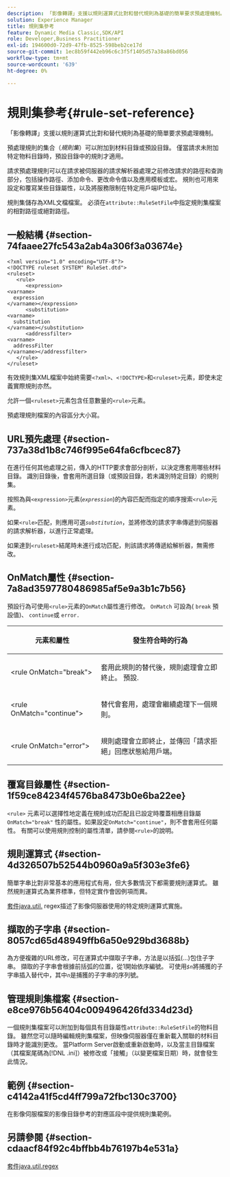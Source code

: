 ```yaml
---
description: 「影像轉譯」支援以規則運算式比對和替代規則為基礎的簡單要求預處理機制。
solution: Experience Manager
title: 規則集參考
feature: Dynamic Media Classic,SDK/API
role: Developer,Business Practitioner
exl-id: 194600d0-72d9-47fb-8525-598beb2ce17d
source-git-commit: 1ec8b59f442eb96c6c3f5f1405d57a38a86bd056
workflow-type: tm+mt
source-wordcount: '639'
ht-degree: 0%

---
```


# 規則集參考{#rule-set-reference}

「影像轉譯」支援以規則運算式比對和替代規則為基礎的簡單要求預處理機制。

<!--<a id="section_F44601A65CE1451EAD0A449C66B773CC"></a>-->

預處理規則的集合（*規則集*）可以附加到材料目錄或預設目錄。 僅當請求未附加特定物料目錄時，預設目錄中的規則才適用。

請求預處理規則可以在請求被伺服器的請求解析器處理之前修改請求的路徑和查詢部分，包括操作路徑、添加命令、更改命令值以及應用模板或宏。 規則也可用來設定和覆寫某些目錄屬性，以及將服務限制在特定用戶端IP位址。

規則集儲存為XML文檔檔案。 必須在`attribute::RuleSetFile`中指定規則集檔案的相對路徑或絕對路徑。

## 一般結構 {#section-74faaee27fc543a2ab4a306f3a03674e}

```
<?xml version="1.0" encoding="UTF-8"?>
<!DOCTYPE ruleset SYSTEM" RuleSet.dtd">
<ruleset>
   <rule>
      <expression>
<varname>
  expression
</varname></expression>
      <substitution>
<varname>
  substitution
</varname></substitution>
      <addressfilter>
<varname>
  addressFilter
</varname></addressfilter>
   </rule>
</ruleset>
```

有效規則集XML檔案中始終需要`<?xml>`、`<!DOCTYPE>`和`<ruleset>`元素，即使未定義實際規則亦然。

允許一個`<ruleset>`元素包含任意數量的`<rule>`元素。

預處理規則檔案的內容區分大小寫。

## URL預先處理 {#section-737a38d1b8c746f995e64fa6cfbcec87}

在進行任何其他處理之前，傳入的HTTP要求會部分剖析，以決定應套用哪些材料目錄。 識別目錄後，會套用所選目錄（或預設目錄，若未識別特定目錄）的規則集。

按照為與`<expression>`元素(*`expression`*)的內容匹配而指定的順序搜索`<rule>`元素。

如果`<rule>`匹配，則應用可選&#x200B;*`substitution`*，並將修改的請求字串傳遞到伺服器的請求解析器，以進行正常處理。

如果達到`<ruleset>`結尾時未進行成功匹配，則該請求將傳遞給解析器，無需修改。

## OnMatch屬性 {#section-7a8ad3597780486985af5e9a3b1c7b56}

預設行為可使用`<rule>`元素的`OnMatch`屬性進行修改。 `OnMatch` 可設為( `break` 預設值)、  `continue`或  `error.`

<table id="table_4CABF55B33854A128D5F326B31C6C397"> 
 <thead> 
  <tr> 
   <th colname="col1" class="entry"> <p>元素和屬性 </p> </th> 
   <th colname="col2" class="entry"> <p>發生符合時的行為 </p> </th> 
  </tr> 
 </thead>
 <tbody> 
  <tr> 
   <td colname="col1"> <p><span class="codeph"> &lt;rule OnMatch="break"&gt;</span> </p> </td> 
   <td colname="col2"> <p>套用此規則的替代後，規則處理會立即終止。 預設. </p> </td> 
  </tr> 
  <tr> 
   <td colname="col1"> <p><span class="codeph"> &lt;rule OnMatch="continue"&gt;</span> </p> </td> 
   <td colname="col2"> <p>替代會套用，處理會繼續處理下一個規則。 </p> </td> 
  </tr> 
  <tr> 
   <td colname="col1"> <p><span class="codeph"> &lt;rule OnMatch="error"&gt;</span> </p> </td> 
   <td colname="col2"> <p>規則處理會立即終止，並傳回「請求拒絕」回應狀態給用戶端。 </p> </td> 
  </tr> 
 </tbody> 
</table>

## 覆寫目錄屬性 {#section-1f59ce84234f4576ba8473b0e6ba22ee}

`<rule>` 元素可以選擇性地定義在規則成功匹配且已設定時覆蓋相應目錄屬 `OnMatch="break"` 性的屬性。如果設定`OnMatch="continue"`，則不會套用任何屬性。 有關可以使用規則控制的屬性清單，請參閱`<rule>`的說明。

## 規則運算式 {#section-4d326507b52544b0960a9a5f303e3fe6}

簡單字串比對非常基本的應用程式有用，但大多數情況下都需要規則運算式。 雖然規則運算式為業界標準，但特定實作會因例項而異。

[套件java.util.](https://www2.cs.duke.edu/csed/java/jdk1.4.2/docs/api/) regex描述了影像伺服器使用的特定規則運算式實施。

## 擷取的子字串 {#section-8057cd65d48949ffb6a50e929bd3688b}

為方便複雜的URL修改，可在運算式中擷取子字串，方法是以括弧(...)包住子字串。 擷取的子字串會根據前括弧的位置，從1開始依序編號。 可使用&#x200B;*`$n`*&#x200B;將捕獲的子字串插入替代中，其中&#x200B;*`n`*&#x200B;是捕獲的子字串的序列號。

## 管理規則集檔案 {#section-e8ce976b56404c009496426fd334d23d}

一個規則集檔案可以附加到每個具有目錄屬性`attribute::RuleSetFile`的物料目錄。 雖然您可以隨時編輯規則集檔案，但映像伺服器僅在重新載入關聯的材料目錄時才能識別更改。 當Platform Server啟動或重新啟動時，以及當主目錄檔案（其檔案尾碼為[!DNL .ini]）被修改或「接觸」（以變更檔案日期）時，就會發生此情況。

## 範例 {#section-c4142a41f5cd4ff799a72fbc130c3700}

在影像伺服檔案的影像目錄參考的對應區段中提供規則集範例。

## 另請參閱 {#section-cdaacf84f92c4bffbb4b76197b4e531a}

[套件java.util.regex](https://www2.cs.duke.edu/csed/java/jdk1.4.2/docs/api/)
